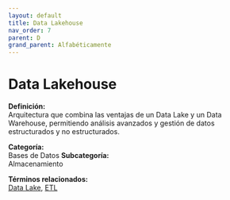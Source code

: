 ```yaml
---
layout: default
title: Data Lakehouse
nav_order: 7
parent: D
grand_parent: Alfabéticamente
---
```


# Data Lakehouse

**Definición:**  
Arquitectura que combina las ventajas de un Data Lake y un Data Warehouse, permitiendo análisis avanzados y gestión de datos estructurados y no estructurados.

**Categoría:**  
Bases de Datos 
**Subcategoría:**  
Almacenamiento

**Términos relacionados:**  
[Data Lake](https://maleniski.github.io/diccionario-angl-tec-mx/docs/alfabeticamente/D/data-lake.html), [ETL](https://maleniski.github.io/diccionario-angl-tec-mx/docs/alfabeticamente/E/etl.html)
